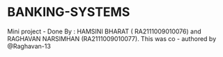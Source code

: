 # BANKING-SYSTEMS
Mini project -  Done By : HAMSINI BHARAT ( RA2111009010076) and RAGHAVAN NARSIMHAN (RA2111009010077). This was  co - authored by @Raghavan-13
